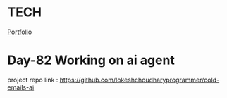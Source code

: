 # TECH
[Portfolio](https://www.lokeshdev.in/)

# Day-82 Working on ai agent  
project repo link : https://github.com/lokeshchoudharyprogrammer/cold-emails-ai
 
